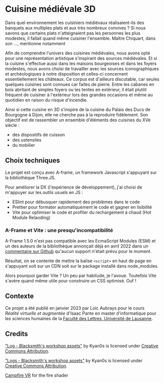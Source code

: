 # Cuisine médiévale 3D

Dans quel environnement les cuisiniers médiévaux réalisaient-ils des banquets aux multiples plats et aux très nombreux convives ? Si nous savons que certains plats n'atteignaient pas les personnes les plus modestes, il fallait quand même cuisiner l'ensemble. Maître Chiquart, dans son ..., mentionne notamment

Afin de comprendre l'univers des cuisines médiévales, nous avons opté pour une représentation artistique s'inspirant des sources médiévales. Et si la cuisine s'effectue aussi dans les maisons bourgeoises et dans les foyers modestes, nous avons choisi de travailler avec les sources iconographiques et archéologiques à notre disposition et celles-ci concernent essentiellement les châteaux. Ce corpus est d'ailleurs discutable, car seules quelques cuisines sont connues car faites de pierre. Entre les cabanes en bois abritant de simples foyers ou les tentes en extérieur, il était plutôt fréquent de cuisiner à l'extérieur lors des grandes occasions et même au quotidien en raison du risque d'incendie.

Ainsi si cette cuisine en 3D s'inspire de la cuisine du Palais des Ducs de Bourgogne à Dijon, elle ne cherche pas à la reproduire fidèlement. Son objectif est de rassembler un ensemble d'éléments des cuisines du XVe siècle :

- des dispositifs de cuisson
- des ustensiles
- du mobilier

## Choix techniques

Le projet est conçu avec A-frame, un framework Javascript s'appuyant sur la bibliothèque Three.JS.

Pour améliorer la DX (l'expérience de développement), j'ai choisi de m'appuyer sur les outils usuels en JS :

- ESlint pour débusquer rapidement des problèmes dans le code
- Prettier pour formater automatiquement le code et gagner en lisibilité
- Vite pour optimiser le code et profiter du rechargement à chaud (Hot Module Relaoding)

### A-Frame et Vite : une presqu'incompatibilité

A-Frame 1.5.0 n'est pas compatible avec les EcmaScript Modules (ESM) et un des auteurs de la bibliothèque annonçait déjà en avril 2022 dans un [commentaire sur Github](https://github.com/aframevr/aframe/issues/4242) qu'aucun support n'était prévu pour le moment.

Résultat, on se contente de mettre la balise `<script>` en haut de page en s'appuyant soit sur un CDN soit sur le package installé dans node_modules.

Alors pourquoi garder Vite ? Un peu par habitude, je l'avoue. Toutefois Vite s'avère quand même utile pour construire un CSS optimisé. Ouf !

## Contexte

Ce projet a été publié en janvier 2023 par Loïc Aubrays pour le cours _Réalité virtuelle et augmentée_ d'Isaac Pante en master d'informatique pour les sciences humaines de la [Faculté des Lettres, Université de Lausanne](https://unil.ch/lettres).

## Credits

["Log - Blacksmith's workshop assets"](https://skfb.ly/69GOy) by Kyan0s is licensed under [Creative Commons Attribution](http://creativecommons.org/licenses/by/4.0/).

["Logs - Blacksmith's workshop assets"](https://skfb.ly/69CxV) by Kyan0s is licensed under [Creative Commons Attribution](http://creativecommons.org/licenses/by/4.0/).

[Campfire VR](https://medium.com/@dirkk/campfire-vr-fa654d15e92a) for the fire shader
